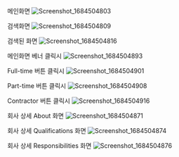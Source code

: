 메인화면
![Screenshot_1684504803](https://github.com/slthdwnsl/Job_Search_App/assets/105212882/e650154b-ad9e-4dad-b8da-dc01cc08146d)

검색화면
![Screenshot_1684504809](https://github.com/slthdwnsl/Job_Search_App/assets/105212882/2ba49ea2-2c9a-4760-9e79-ae34abc68f6b)

검색된 화면
![Screenshot_1684504816](https://github.com/slthdwnsl/Job_Search_App/assets/105212882/1b45b21b-00ad-4926-bc7f-32604ef9ff42)

메인화면 베너 클릭시
![Screenshot_1684504893](https://github.com/slthdwnsl/Job_Search_App/assets/105212882/9e5f264a-d4f6-43e3-bf68-9868796bb492)

Full-time 버튼 클릭시
![Screenshot_1684504901](https://github.com/slthdwnsl/Job_Search_App/assets/105212882/cd43ea5f-4b04-45e2-93d1-5657d1bcfb8b)

Part-time 버튼 클릭시
![Screenshot_1684504908](https://github.com/slthdwnsl/Job_Search_App/assets/105212882/941a4f58-b8df-4bba-ab69-f8cb93f38ae9)

Contractor 버튼 클릭시
![Screenshot_1684504916](https://github.com/slthdwnsl/Job_Search_App/assets/105212882/ae7507af-17e0-4a79-98ef-5d036654361d)

회사 상세 About 화면
![Screenshot_1684504871](https://github.com/slthdwnsl/Job_Search_App/assets/105212882/4b83262c-24e1-4322-a25b-3ee0ab62ae68)

회사 상세 Qualifications 화면
![Screenshot_1684504874](https://github.com/slthdwnsl/Job_Search_App/assets/105212882/eb454b7a-65f1-45a6-9e88-7b0ecfe2dfa4)

회사 상세 Responsibilities 화면
![Screenshot_1684504876](https://github.com/slthdwnsl/Job_Search_App/assets/105212882/93bcb3b4-1648-4a30-8f92-7d203fd48560)
